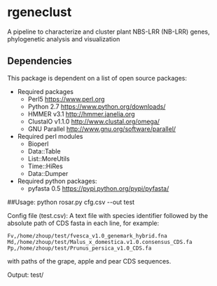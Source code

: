 # rgeneclust
A pipeline to characterize and cluster plant NBS-LRR (NB-LRR) genes, phylogenetic analysis and visualization

## Dependencies
This package is dependent on a list of open source packages:
 * Required packages
   * Perl5 https://www.perl.org
   * Python 2.7 https://www.python.org/downloads/
   * HMMER v3.1 http://hmmer.janelia.org
   * ClustalO v1.1.0 http://www.clustal.org/omega/
   * GNU Parallel http://www.gnu.org/software/parallel/
 * Required perl modules
   * Bioperl
   * Data::Table
   * List::MoreUtils
   * Time::HiRes
   * Data::Dumper
 * Required python packages:
   * pyfasta 0.5 https://pypi.python.org/pypi/pyfasta/

##Usage:
  python rosar.py cfg.csv --out test

Config file (test.csv):
  A text file with species identifier followed by the absolute path of 
  CDS fasta in each line, for example:
    
    Fv,/home/zhoup/test/fvesca_v1.0_genemark_hybrid.fna
    Md,/home/zhoup/test/Malus_x_domestica.v1.0.consensus_CDS.fa
    Pp,/home/zhoup/test/Prunus_persica_v1.0_CDS.fa
  
  with paths of the grape, apple and pear CDS sequences.

Output:
  test/
